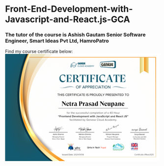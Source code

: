 # Front-End-Development-with-Javascript-and-React.js-GCA
### The tutor of the course is <b>Ashish Gautam</b> Senior Software Engineer, Smart Ideas Pvt Ltd, HamroPatro<br/>
Find my course certificate below:
<img src="https://github.com/np-n/Front-End-Development-with-Javascript-and-React.js-GCA/blob/master/React%20JS%20_Netra%20Prasad%20Neupane.jpg">
